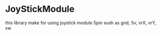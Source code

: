 # JoyStickModule
  this library make for using joystick module  5pin  sush as gnd, 5v, vrX, vrY, sw
